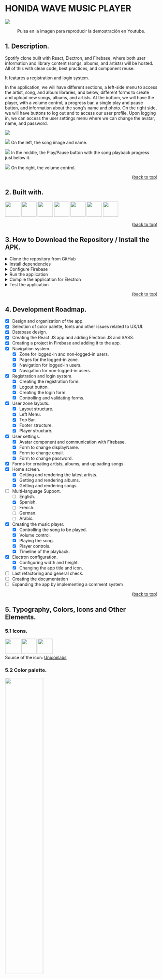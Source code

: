 <a name="readme-top"></a>

# HONIDA WAVE MUSIC PLAYER 

[![](https://github.com/DamianPyCoder/Program___ReactJS_ElectronJS___SpotifyClon/blob/main/reproductor_picts/0.png)](https://www.youtube.com/watch?v=CAevJbKXzTI)

<div style="text-align: center;">
  Pulsa en la imagen para reproducir la demostración en Youtube.
</div>




## 1. Description.
Spotify clone built with React, Electron, and Firebase, where both user information and library content (songs, albums, and artists) will be hosted. All of this with clean code, best practices, and component reuse. 

It features a registration and login system.

In the application, we will have different sections, a left-side menu to access the artist, song, and album libraries, and below, different forms to create and upload new songs, albums, and artists.
At the bottom, we will have the player, with a volume control, a progress bar, a single play and pause button, and information about the song's name and photo.
On the right side, we will have buttons to log out and to access our user profile. Upon logging in, we can access the user settings menu where we can change the avatar, name, and password.

 
![](https://github.com/DamianPyCoder/Program___ReactJS_ElectronJS___SpotifyClon/blob/main/reproductor_picts/10.png)

![](https://github.com/DamianPyCoder/RandomAssets__minicons__V1/blob/main/songlibrary.svg)  On the left, the song image and name.  

![](https://github.com/DamianPyCoder/RandomAssets__minicons__V1/blob/main/play_circle_black.svg)  In the middle, the Play/Pause button with the song playback progress just below it.  

![](https://github.com/DamianPyCoder/RandomAssets__minicons__V1/blob/main/volum.svg)  On the right, the volume control.  

<p align="right">(<a href="#readme-top">back to top</a>)</p>


## 2. Built with.
<img src="https://github.com/DamianPyCoder/RandomAssets__icons__V2/blob/main/VSCode-Dark.svg" width="50"> <img src="https://github.com/DamianPyCoder/RandomAssets__icons__V2/blob/main/React-Dark.svg" width="50">
<img src="https://github.com/DamianPyCoder/RandomAssets__icons__V2/blob/main/Electron.svg" width="50">
<img src="https://github.com/DamianPyCoder/RandomAssets__icons__V2/blob/main/Firebase-Dark.svg" width="50">
<img src="https://github.com/DamianPyCoder/RandomAssets__icons__V2/blob/main/Sass.svg" width="50">
<img src="https://github.com/DamianPyCoder/RandomAssets__icons__V2/blob/main/Yarn-Dark.svg" width="50">
<img src="https://github.com/DamianPyCoder/RandomAssets__icons__V2/blob/main/NodeJS-Dark.svg" width="50">

<p align="right">(<a href="#readme-top">back to top</a>)</p>

## 3. How to Download the Repository / Install the APK.

<details>
<summary>Clone the repository from GitHub</summary>
   
   - Open your terminal or command line on your computer.
   - Use the `git clone` command followed by the repository URL to clone the project to your local machine.
     ```
     git clone https://repository-url.git
     ```
     
</details>

<details>
<summary>Install dependencies</summary>
   
   - Once the repository is cloned to your local machine, navigate to the project directory.
   - Run the `npm install` command to install all the project dependencies defined in the `package.json` file.
     ```
     cd project-name
     npm install
     ```
     
</details>  

<details>
<summary>Configure Firebase</summary>
   
   - If the project is linked with Firebase, you may need to configure Firebase credentials in the project.
   - Open the Firebase configuration file (usually named `firebaseConfig.js` or similar) and ensure that the credentials are correct for your Firebase project.

</details>



<details>
<summary>Run the application</summary>
   
   - Once all dependencies are installed and configuration is complete, you can run the application.
   - Use the `npm start` command to start the application.
     ```
     npm start
     ```
     
</details>

<details>
<summary>Compile the application for Electron</summary>
   
   - If the project uses Electron JS, you may need to compile the application to work with Electron.
   - Follow the instructions provided in the project documentation to compile the application for Electron.
   - Typically, this involves running a specific build script for Electron.

</details>

<details>
<summary>Test the application</summary>
   
   - Once the application is up and running, open a web browser and access the application locally.
   - Ensure that all functionalities are working as expected, including Firebase-related functionalities such as authentication or database access.

</details>

<p align="right">(<a href="#readme-top">back to top</a>)</p>

## 4. Development Roadmap.

- [x] Design and organization of the app.
- [x] Selection of color palette, fonts and other issues related to UX/UI.
- [x] Database design.
- [x] Creating the React JS app and adding Electron JS and SASS.
- [x] Creating a project in Firebase and adding it to the app.
- [x] Navigation system.
    - [x] Zone for logged-in and non-logged-in users.
    - [x] Pages for the logged-in zone.
    - [x] Navigation for logged-in users.
    - [x] Navigation for non-logged-in users.
- [x] Registration and login system.
    - [x] Creating the registration form.
    - [x] Logout button.
    - [x] Creating the login form.
    - [x] Controlling and validating forms.
- [x] User zone layouts.
    - [x] Layout structure.
    - [x] Left Menu.
    - [x] Top Bar.
    - [x] Footer structure.
    - [x] Player structure.
- [x] User settings.
    - [x] Avatar component and communication with Firebase.
    - [x] Form to change displayName.
    - [x] Form to change email.
    - [x] Form to change password.
- [x] Forms for creating artists, albums, and uploading songs.
- [x] Home screen.
    - [x] Getting and rendering the latest artists.
    - [x] Getting and rendering albums.
    - [x] Getting and rendering songs.
- [ ] Multi-language Support.
    - [ ] English.
    - [x] Spanish.
    - [ ] French.
    - [ ] German.
    - [ ] Arabic.
- [x] Creating the music player.
    - [x] Controlling the song to be played.
    - [x] Volume control.
    - [x] Playing the song.
    - [x] Player controls.
    - [x] Timeline of the playback.
- [x] Electron configuration.
    - [x] Configuring width and height.
    - [x] Changing the app title and icon.
- [ ] Last refactoring and general check.
- [ ] Creating the documentation
- [ ] Expanding the app by implementing a comment system

<p align="right">(<a href="#readme-top">back to top</a>)</p>

## 5. Typography, Colors, Icons and Other Elements.  

### 5.1 Icons.
<img src="https://github.com/DamianPyCoder/Program___ReactJS_ElectronJS___SpotifyClon/blob/main/reproductor_picts/logo-name-green.png" width="50">  <img src="https://github.com/DamianPyCoder/Program___ReactJS_ElectronJS___SpotifyClon/blob/main/reproductor_picts/logo-white.png" width="50">  <img src="https://github.com/DamianPyCoder/Program___ReactJS_ElectronJS___SpotifyClon/blob/main/reproductor_picts/logo-green.png" width="50">  
Source of the icon: [Uniconlabs](https://www.flaticon.es/icono-gratis/nota-musical_3293813?related_id=3293822&origin=search)  

### 5.2 Color palette.
<img src="https://github.com/DamianPyCoder/Program___ReactJS_ElectronJS___SpotifyClon/raw/main/reproductor_picts/Palette2.png" height="50%">  

<p align="right">(<a href="#readme-top">back to top</a>)</p>





## 6. Images and Videos.
### 6.1 Login and register.
![](https://github.com/DamianPyCoder/Program___ReactJS_ElectronJS___SpotifyClon/blob/main/reproductor_picts/0.png)
![](https://github.com/DamianPyCoder/Program___ReactJS_ElectronJS___SpotifyClon/blob/main/reproductor_picts/1.png)
![](https://github.com/DamianPyCoder/Program___ReactJS_ElectronJS___SpotifyClon/blob/main/reproductor_picts/2.png)



### 6.2 The library.
![](https://github.com/DamianPyCoder/Program___ReactJS_ElectronJS___SpotifyClon/blob/main/reproductor_picts/4.png)
![](https://github.com/DamianPyCoder/Program___ReactJS_ElectronJS___SpotifyClon/blob/main/reproductor_picts/5.png)
![](https://github.com/DamianPyCoder/Program___ReactJS_ElectronJS___SpotifyClon/blob/main/reproductor_picts/6.png)
![](https://github.com/DamianPyCoder/Program___ReactJS_ElectronJS___SpotifyClon/blob/main/reproductor_picts/7.png)
![](https://github.com/DamianPyCoder/Program___ReactJS_ElectronJS___SpotifyClon/blob/main/reproductor_picts/8.png)
![](https://github.com/DamianPyCoder/Program___ReactJS_ElectronJS___SpotifyClon/blob/main/reproductor_picts/9.png)



### 6.3 Manage Library and Profile.
![](https://github.com/DamianPyCoder/Program___ReactJS_ElectronJS___SpotifyClon/blob/main/reproductor_picts/3.png)
![](https://github.com/DamianPyCoder/Program___ReactJS_ElectronJS___SpotifyClon/blob/main/reproductor_picts/11.png)
![](https://github.com/DamianPyCoder/Program___ReactJS_ElectronJS___SpotifyClon/blob/main/reproductor_picts/13.png)
![](https://github.com/DamianPyCoder/Program___ReactJS_ElectronJS___SpotifyClon/blob/main/reproductor_picts/12.png)

<p align="right">(<a href="#readme-top">back to top</a>)</p>
